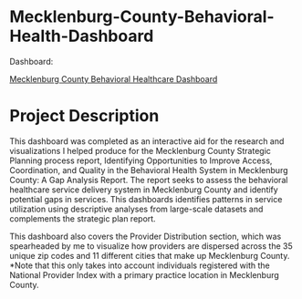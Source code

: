 # Mecklenburg-County-Behavioral-Health-Dashboard


Dashboard:

[Mecklenburg County Behavioral Healthcare Dashboard](https://public.tableau.com/views/FinalMeckDashboard_/MeckStory?:language=en-US&publish=yes&:sid=&:display_count=n&:origin=viz_share_link)


# Project Description 

This dashboard was completed as an interactive aid for the research and visualizations I helped produce for the Mecklenburg County Strategic Planning process report, Identifying Opportunities to Improve Access, Coordination, and Quality in the Behavioral Health System in Mecklenburg County: A Gap Analysis Report. The report seeks to assess the behavioral healthcare service delivery system in Mecklenburg County and identify potential gaps in services. This dashboards identifies patterns in service utilization using descriptive analyses from large-scale datasets and complements the strategic plan report.

This dashboard also covers the Provider Distribution section, which was spearheaded by me to visualize how providers are dispersed across the 35 unique zip codes and 11 different cities that make up Mecklenburg County. *Note that this only takes into account individuals registered with the National Provider Index with a primary practice location in Mecklenburg County.
